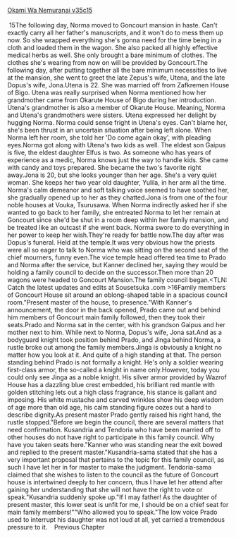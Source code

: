 [Okami Wa Nemuranai v35c15](https://www.sousetsuka.com/2021/02/okami-wa-nemuranai-351516.html)
<br/><br/>
 15The following day, Norma moved to Goncourt mansion in haste. Can't exactly carry all her father's manuscripts, and it won't do to mess them up now. So she wrapped everything she's gonna need for the time being in a cloth and loaded them in the wagon. She also packed all highly effective medical herbs as well. She only brought a bare minimum of clothes. The clothes she's wearing from now on will be provided by Goncourt.The following day, after putting together all the bare minimum necessities to live at the mansion, she went to greet the late Zepus's wife, Utena, and the late Dopus's wife, Jona.Utena is 22. She was married off from Zafkremen House of Bigo. Utena was really surprised when Norma mentioned how her grandmother came from Okarute House of Bigo during her introduction. Utena's grandmother is also a member of Okarute House. Meaning, Norma and Utena's grandmothers were sisters. Utena expressed her delight by hugging Norma. Norma could sense fright in Utena's eyes. Can't blame her, she's been thrust in an uncertain situation after being left alone. When Norma left her room, she told her 'Do come again okay', with pleading eyes.Norma got along with Utena's two kids as well. The eldest son Gaipus is five, the eldest daughter Elfus is two. As someone who has years of experience as a medic, Norma knows just the way to handle kids. She came with candy and toys prepared. She became the two's favorite right away.Jona is 20, but she looks younger than her age. She's a very quiet woman. She keeps her two year old daughter, Yulila, in her arm all the time. Norma's calm demeanor and soft talking voice seemed to have soothed her, she gradually opened up to her as they chatted.Jona is from one of the four noble houses at Vouka, Tsurusawa. When Norma indirectly asked her if she wanted to go back to her family, she entreated Norma to let her remain at Goncourt since she'd be shut in a room deep within her family mansion, and be treated like an outcast if she went back. Norma swore to do everything in her power to keep her wish.They're ready for battle now.The day after was Dopus's funeral. Held at the temple.It was very obvious how the priests were all so eager to talk to Norma who was sitting on the second seat of the chief mourners, funny even.The vice temple head offered tea time to Prado and Norma after the service, but Kanner declined her, saying they would be holding a family council to decide on the successor.Then more than 20 wagons were headed to Goncourt Mansion.The family council began.<TLN: Catch the latest updates and edits at Sousetsuka .com >16Family members of Goncourt House sit around an oblong-shaped table in a spacious council room."Present master of the house, to presence."With Kanner's announcement, the door in the back opened, Prado came out and behind him members of Goncourt main family followed, then they took their seats.Prado and Norma sat in the center, with his grandson Gaipus and her mother next to him. While next to Norma, Dopus's wife, Jona sat.And as a bodyguard knight took position behind Prado, and Jinga behind Norma, a rustle broke out among the family members.Jinga is obviously a knight no matter how you look at it. And quite of a high standing at that. The person standing behind Prado is not formally a knight. He's only a soldier wearing first-class armor, the so-called a knight in name only.However, today you could only see Jinga as a noble knight. His silver armor provided by Wazrof House has a dazzling blue crest embedded, his brilliant red mantle with golden stitching lets out a high class fragrance, his stance is gallant and imposing. His white mustache and carved wrinkles show his deep wisdom of age more than old age, his calm standing figure oozes out a hard to describe dignity.As present master Prado gently raised his right hand, the rustle stopped."Before we begin the council, there are several matters that need confirmation. Kusandria and Tendoria who have been married off to other houses do not have right to participate in this family council. Why have you taken seats here."Kanner who was standing near the exit bowed and replied to the present master."Kusandria-sama stated that she has a very important proposal that pertains to the topic for this family council, as such I have let her in for master to make the judgment. Tendoria-sama claimed that she wishes to listen to the council as the future of Goncourt house is intertwined deeply to her concern, thus I have let her attend after gaining her understanding that she will not have the right to vote or speak."Kusandria suddenly spoke up."If I may father! As the daughter of present master, this lower seat is unfit for me, I should be on a chief seat for main family members!""Who allowed you to speak."The low voice Prado used to interrupt his daughter was not loud at all, yet carried a tremendous pressure to it.    Previous Chapter <br/>
